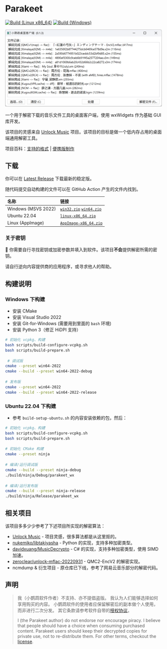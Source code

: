 # Parakeet

[![Build (Linux x86_64)](https://github.com/parakeet-rs/parakeet-wx/actions/workflows/build-linux-x86_64.yml/badge.svg)](https://github.com/parakeet-rs/parakeet-wx/actions/workflows/build-linux-x86_64.yml) [![Build (Windows)](https://github.com/parakeet-rs/parakeet-wx/actions/workflows/build-windows.yml/badge.svg)](https://github.com/parakeet-rs/parakeet-wx/actions/workflows/build-windows.yml)

![主界面截图](.github/assets/app-main.png)

一个用于解密下载的音乐文件工具的桌面客户端，使用 wxWidgets 作为基础 GUI 库开发。

该项目的灵感来自 [Unlock Music] 项目。该项目的目标是做一个低内存占用的桌面端通用解密工具。

项目百科：[支持的格式] | [便携版制作]

[支持的格式]: https://github.com/parakeet-rs/parakeet-wx/wiki/%E6%94%AF%E6%8C%81%E7%9A%84%E6%A0%BC%E5%BC%8F
[便携版制作]: https://github.com/parakeet-rs/parakeet-wx/wiki/%E4%BE%BF%E6%90%BA%E7%89%88%E5%88%B6%E4%BD%9C

## 下载

你可以在 [Latest Release] 下载最新的稳定版。

[latest release]: https://github.com/parakeet-rs/parakeet-wx/releases/latest

随代码提交自动构建的文件可以在 GitHub Action 产生的文件内找到。

| 名称                | 链接                                            |
| :------------------ | :---------------------------------------------- |
| Windows (MSVS 2022) | [`win32.zip`][dl_win32] [`win64.zip`][dl_win64] |
| Ubuntu 22.04        | [`linux-x86_64.zip`][dl_linux_x86_64]           |
| Linux (AppImage)    | [`AppImage-x86_64.zip`][dl_appimage_x86_64]     |

[dl_win32]: https://nightly.link/parakeet-rs/parakeet-wx/workflows/build-windows/main/win32.zip
[dl_win64]: https://nightly.link/parakeet-rs/parakeet-wx/workflows/build-windows/main/win64.zip
[dl_linux_x86_64]: https://nightly.link/parakeet-rs/parakeet-wx/workflows/build-linux-x86_64/main/linux-x86_64.zip
[dl_appimage_x86_64]: https://nightly.link/parakeet-rs/parakeet-wx/workflows/build-linux-x86_64/main/AppImage-x86_64.zip

### 关于密钥

🚨 你需要自行寻找密钥或加密参数并填入到软件。该项目**不会**提供解密所需的密钥。

请自行逆向内容提供商的应用程序，或寻求他人的帮助。

## 构建说明

### Windows 下构建

- 安装 CMake
- 安装 Visual Studio 2022
- 安装 Git-for-Windows (需要用到里面的 `bash` 环境)
- 安装 Python 3（修正 HiDPI 支持）

```sh
# 初始化 vcpkg、构建
bash scripts/build-configure-vcpkg.sh
bash scripts/build-prepare.sh

 # 调试版
cmake --preset win64-2022
cmake --build --preset win64-2022-debug

# 发布版
cmake --preset win64-2022
cmake --build --preset win64-2022-release
```

### Ubuntu 22.04 下构建

- 参考 `build-setup-ubuntu.sh` 的内容安装依赖的包，然后：

```sh
# 初始化 vcpkg、构建
bash scripts/build-configure-vcpkg.sh
bash scripts/build-prepare.sh

# 初始化 CMake 构建
cmake --preset ninja

# 编译/运行调试版
cmake --build --preset ninja-debug
./build/ninja/Debug/parakeet_wx

# 编译/运行发布版
cmake --build --preset ninja-release
./build/ninja/Release/parakeet_wx
```

## 相关项目

该项目多多少少参考了下述项目所实现的解密算法：

- [Unlock Music] - 项目灵感，很多算法都是从这里抠的。
- [nukemiko/libtakiyasha] - Python 的实现，支持多种加密类型。
- [davidxuang/MusicDecrypto] - C# 的实现，支持多种加密类型，使用 SIMD 加速。
- [zeroclear/unlock-mflac-20220931] - QMC2-EncV2 的解密实现。
- ncmdump & 衍生项目 - 原仓库已下线，参考了网易云音乐部分的解密代码。

[unlock music]: https://unlock-music.dev/
[nukemiko/libtakiyasha]: https://github.com/nukemiko/libtakiyasha
[davidxuang/musicdecrypto]: https://github.com/davidxuang/MusicDecrypto
[zeroclear/unlock-mflac-20220931]: https://github.com/zeroclear/unlock-mflac-20220931

## 声明

> 我（小鹦鹉软件作者）不支持、亦不提倡盗版。
> 我认为人们能够选择如何享用购买的内容。
> 小鹦鹉软件的使用者应保留解密后的副本做个人使用，而非进行二次分发。
> 其它条款请参考软件自带的[授权协议][parakeet_lic]。
>
> I (the Parakeet author) do not endorse nor encourage piracy.
> I believe that people should have a choice when consuming purchased content.
> Parakeet users should keep their decrypted copies for private use, not to re-distribute them.
> For other terms, checkout the [license][parakeet_lic].

[parakeet_lic]: https://github.com/parakeet-rs/parakeet-wx/blob/main/LICENSE
